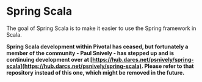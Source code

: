 # Spring Scala

The goal of Spring Scala is to make it easier to use the Spring framework in Scala.

**Spring Scala development within Pivotal has ceased, but fortunately a member
of the community - Paul Snively - has stepped up and is continuing development
over at
[https://hub.darcs.net/psnively/spring-scala](https://hub.darcs.net/psnively/spring-scala).
Please refer to that repository instead of this one, which might be removed in the future.**
